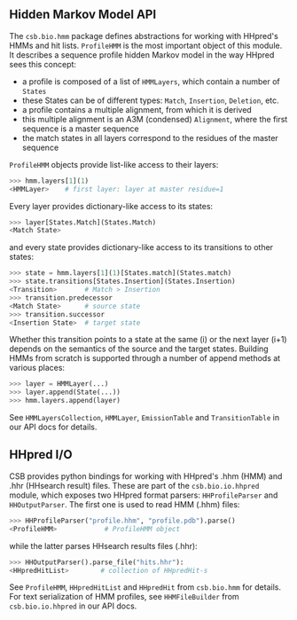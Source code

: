 
## Hidden Markov Model API

The ``csb.bio.hmm`` package defines abstractions for working with HHpred's 
HMMs and hit lists. ``ProfileHMM`` is the most important object of this 
module. It describes a sequence profile hidden Markov model in the 
way HHpred sees this concept:

* a profile is composed of a list of ``HMMLayers``, which contain a 
  number of ``States``
* these States can be of different types: ``Match``, ``Insertion``, 
  ``Deletion``, etc.
* a profile contains a multiple alignment, from which it is derived
* this multiple alignment is an A3M (condensed) ``Alignment``, where the 
  first sequence is a master sequence
* the match states in all layers correspond to the residues of the master 
  sequence

``ProfileHMM`` objects provide list-like access to their layers:

```python
>>> hmm.layers[1](1)
<HMMLayer>    # first layer: layer at master residue=1
```
 
Every layer provides dictionary-like access to its states:

```python
>>> layer[States.Match](States.Match)
<Match State>
```
 
and every state provides dictionary-like access to its transitions to 
other states:

```python
>>> state = hmm.layers[1](1)[States.match](States.match)
>>> state.transitions[States.Insertion](States.Insertion)
<Transition>       # Match > Insertion
>>> transition.predecessor
<Match State>      # source state
>>> transition.successor
<Insertion State>  # target state
```

Whether this transition points to a state at the same (i) or the next 
layer (i+1) depends on the semantics of the source and the target states.
Building HMMs from scratch is supported through a number of append methods 
at various places:

```python
>>> layer = HMMLayer(...)
>>> layer.append(State(...))
>>> hmm.layers.append(layer)
```

See ``HMMLayersCollection``, ``HMMLayer``, ``EmissionTable`` and ``TransitionTable`` 
in our API docs for details.

## HHpred I/O

CSB provides python bindings for working with HHpred's .hhm (HMM) and .hhr 
(HHsearch result) files. These are part of the ``csb.bio.io.hhpred`` module, 
which exposes two HHpred format parsers: ``HHProfileParser`` and 
``HHOutputParser``. The first one is used to read HMM (.hhm) files:

```python
>>> HHProfileParser("profile.hhm", "profile.pdb").parse()
<ProfileHMM>            # ProfileHMM object
```

while the latter parses HHsearch results files (.hhr):

```python
>>> HHOutputParser().parse_file("hits.hhr"):
<HHpredHitList>        # collection of HHpredHit-s
```

See ``ProfileHMM``, ``HHpredHitList`` and ``HHpredHit`` from ``csb.bio.hmm`` 
for details. For text serialization of HMM profiles, see ``HHMFileBuilder`` 
from ``csb.bio.io.hhpred`` in our API docs.
